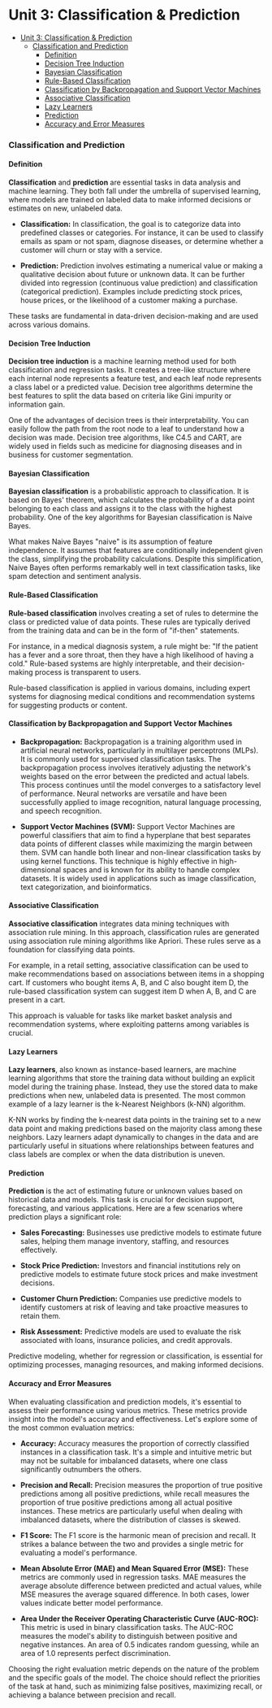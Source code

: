 # Unit 3: Classification & Prediction

- [Unit 3: Classification \& Prediction](#unit-3-classification--prediction)
    - [Classification and Prediction](#classification-and-prediction)
      - [Definition](#definition)
      - [Decision Tree Induction](#decision-tree-induction)
      - [Bayesian Classification](#bayesian-classification)
      - [Rule-Based Classification](#rule-based-classification)
      - [Classification by Backpropagation and Support Vector Machines](#classification-by-backpropagation-and-support-vector-machines)
      - [Associative Classification](#associative-classification)
      - [Lazy Learners](#lazy-learners)
      - [Prediction](#prediction)
      - [Accuracy and Error Measures](#accuracy-and-error-measures)

### Classification and Prediction

#### Definition

**Classification** and **prediction** are essential tasks in data analysis and machine learning. They both fall under the umbrella of supervised learning, where models are trained on labeled data to make informed decisions or estimates on new, unlabeled data.

- **Classification:** In classification, the goal is to categorize data into predefined classes or categories. For instance, it can be used to classify emails as spam or not spam, diagnose diseases, or determine whether a customer will churn or stay with a service.

- **Prediction:** Prediction involves estimating a numerical value or making a qualitative decision about future or unknown data. It can be further divided into regression (continuous value prediction) and classification (categorical prediction). Examples include predicting stock prices, house prices, or the likelihood of a customer making a purchase.

These tasks are fundamental in data-driven decision-making and are used across various domains.

#### Decision Tree Induction

**Decision tree induction** is a machine learning method used for both classification and regression tasks. It creates a tree-like structure where each internal node represents a feature test, and each leaf node represents a class label or a predicted value. Decision tree algorithms determine the best features to split the data based on criteria like Gini impurity or information gain.

One of the advantages of decision trees is their interpretability. You can easily follow the path from the root node to a leaf to understand how a decision was made. Decision tree algorithms, like C4.5 and CART, are widely used in fields such as medicine for diagnosing diseases and in business for customer segmentation.

#### Bayesian Classification

**Bayesian classification** is a probabilistic approach to classification. It is based on Bayes' theorem, which calculates the probability of a data point belonging to each class and assigns it to the class with the highest probability. One of the key algorithms for Bayesian classification is Naive Bayes.

What makes Naive Bayes "naive" is its assumption of feature independence. It assumes that features are conditionally independent given the class, simplifying the probability calculations. Despite this simplification, Naive Bayes often performs remarkably well in text classification tasks, like spam detection and sentiment analysis.

#### Rule-Based Classification

**Rule-based classification** involves creating a set of rules to determine the class or predicted value of data points. These rules are typically derived from the training data and can be in the form of "if-then" statements.

For instance, in a medical diagnosis system, a rule might be: "If the patient has a fever and a sore throat, then they have a high likelihood of having a cold." Rule-based systems are highly interpretable, and their decision-making process is transparent to users.

Rule-based classification is applied in various domains, including expert systems for diagnosing medical conditions and recommendation systems for suggesting products or content.

#### Classification by Backpropagation and Support Vector Machines

- **Backpropagation:** Backpropagation is a training algorithm used in artificial neural networks, particularly in multilayer perceptrons (MLPs). It is commonly used for supervised classification tasks. The backpropagation process involves iteratively adjusting the network's weights based on the error between the predicted and actual labels. This process continues until the model converges to a satisfactory level of performance. Neural networks are versatile and have been successfully applied to image recognition, natural language processing, and speech recognition.

- **Support Vector Machines (SVM):** Support Vector Machines are powerful classifiers that aim to find a hyperplane that best separates data points of different classes while maximizing the margin between them. SVM can handle both linear and non-linear classification tasks by using kernel functions. This technique is highly effective in high-dimensional spaces and is known for its ability to handle complex datasets. It is widely used in applications such as image classification, text categorization, and bioinformatics.

#### Associative Classification

**Associative classification** integrates data mining techniques with association rule mining. In this approach, classification rules are generated using association rule mining algorithms like Apriori. These rules serve as a foundation for classifying data points.

For example, in a retail setting, associative classification can be used to make recommendations based on associations between items in a shopping cart. If customers who bought items A, B, and C also bought item D, the rule-based classification system can suggest item D when A, B, and C are present in a cart.

This approach is valuable for tasks like market basket analysis and recommendation systems, where exploiting patterns among variables is crucial.

#### Lazy Learners

**Lazy learners**, also known as instance-based learners, are machine learning algorithms that store the training data without building an explicit model during the training phase. Instead, they use the stored data to make predictions when new, unlabeled data is presented. The most common example of a lazy learner is the k-Nearest Neighbors (k-NN) algorithm.

K-NN works by finding the k-nearest data points in the training set to a new data point and making predictions based on the majority class among these neighbors. Lazy learners adapt dynamically to changes in the data and are particularly useful in situations where relationships between features and class labels are complex or when the data distribution is uneven.

#### Prediction

**Prediction** is the act of estimating future or unknown values based on historical data and models. This task is crucial for decision support, forecasting, and various applications. Here are a few scenarios where prediction plays a significant role:

- **Sales Forecasting:** Businesses use predictive models to estimate future sales, helping them manage inventory, staffing, and resources effectively.

- **Stock Price Prediction:** Investors and financial institutions rely on predictive models to estimate future stock prices and make investment decisions.

- **Customer Churn Prediction:** Companies use predictive models to identify customers at risk of leaving and take proactive measures to retain them.

- **Risk Assessment:** Predictive models are used to evaluate the risk associated with loans, insurance policies, and credit approvals.

Predictive modeling, whether for regression or classification, is essential for optimizing processes, managing resources, and making informed decisions.

#### Accuracy and Error Measures

When evaluating classification and prediction models, it's essential to assess their performance using various metrics. These metrics provide insight into the model's accuracy and effectiveness. Let's explore some of the most common evaluation metrics:

- **Accuracy:** Accuracy measures the proportion of correctly classified instances in a classification task. It's a simple and intuitive metric but may not be suitable for imbalanced datasets, where one class significantly outnumbers the others.

- **Precision and Recall:** Precision measures the proportion of true positive predictions among all positive predictions, while recall measures the proportion of true positive predictions among all actual positive instances. These metrics are particularly useful when dealing with imbalanced datasets, where the distribution of classes is skewed.

- **F1 Score:** The F1 score is the harmonic mean of precision and recall. It strikes a balance between the two and provides a single metric for evaluating a model's performance.

- **Mean Absolute Error (MAE) and Mean Squared Error (MSE):** These metrics are commonly used in regression tasks. MAE measures the average absolute difference between predicted and actual values, while MSE measures the average squared difference. In both cases, lower values indicate better model performance.

- **Area Under the Receiver Operating Characteristic Curve (AUC-ROC):** This metric is used in binary classification tasks. The AUC-ROC measures the model's ability to distinguish between positive and negative instances. An area of 0.5 indicates random guessing, while an area of 1.0 represents perfect discrimination.

Choosing the right evaluation metric depends on the nature of the problem and the specific goals of the model. The choice should reflect the priorities of the task at hand, such as minimizing false positives, maximizing recall, or achieving a balance between precision and recall.
